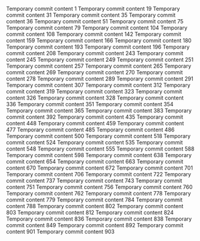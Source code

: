 Temporary commit content 1
Temporary commit content 19
Temporary commit content 31
Temporary commit content 35
Temporary commit content 36
Temporary commit content 51
Temporary commit content 75
Temporary commit content 79
Temporary commit content 104
Temporary commit content 108
Temporary commit content 142
Temporary commit content 159
Temporary commit content 166
Temporary commit content 180
Temporary commit content 193
Temporary commit content 196
Temporary commit content 208
Temporary commit content 243
Temporary commit content 245
Temporary commit content 249
Temporary commit content 251
Temporary commit content 257
Temporary commit content 265
Temporary commit content 269
Temporary commit content 270
Temporary commit content 278
Temporary commit content 289
Temporary commit content 291
Temporary commit content 307
Temporary commit content 312
Temporary commit content 319
Temporary commit content 323
Temporary commit content 326
Temporary commit content 328
Temporary commit content 336
Temporary commit content 351
Temporary commit content 354
Temporary commit content 365
Temporary commit content 383
Temporary commit content 392
Temporary commit content 435
Temporary commit content 448
Temporary commit content 459
Temporary commit content 477
Temporary commit content 485
Temporary commit content 486
Temporary commit content 500
Temporary commit content 518
Temporary commit content 524
Temporary commit content 535
Temporary commit content 548
Temporary commit content 555
Temporary commit content 588
Temporary commit content 598
Temporary commit content 638
Temporary commit content 654
Temporary commit content 663
Temporary commit content 670
Temporary commit content 672
Temporary commit content 701
Temporary commit content 706
Temporary commit content 722
Temporary commit content 737
Temporary commit content 743
Temporary commit content 751
Temporary commit content 756
Temporary commit content 760
Temporary commit content 762
Temporary commit content 778
Temporary commit content 779
Temporary commit content 784
Temporary commit content 788
Temporary commit content 802
Temporary commit content 803
Temporary commit content 812
Temporary commit content 824
Temporary commit content 836
Temporary commit content 838
Temporary commit content 849
Temporary commit content 892
Temporary commit content 901
Temporary commit content 903
